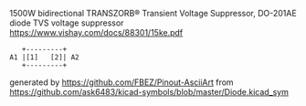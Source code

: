 1500W bidirectional TRANSZORB® Transient Voltage Suppressor, DO-201AE
diode TVS voltage suppressor
https://www.vishay.com/docs/88301/15ke.pdf


	   +---------+
	A1 |[1]   [2]| A2
	   +---------+


generated by https://github.com/FBEZ/Pinout-AsciiArt from https://github.com/ask6483/kicad-symbols/blob/master/Diode.kicad_sym